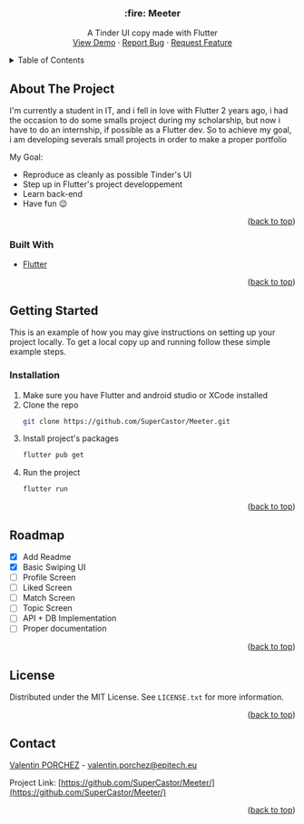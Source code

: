 <div id="top"></div>
<!--
*** Thanks for checking out the Best-README-Template. If you have a suggestion
*** that would make this better, please fork the repo and create a pull request
*** or simply open an issue with the tag "enhancement".
*** Don't forget to give the project a star!
*** Thanks again! Now go create something AMAZING! :D
-->



<!-- PROJECT SHIELDS -->
<!--
*** I'm using markdown "reference style" links for readability.
*** Reference links are enclosed in brackets [ ] instead of parentheses ( ).
*** See the bottom of this document for the declaration of the reference variables
*** for contributors-url, forks-url, etc. This is an optional, concise syntax you may use.
*** https://www.markdownguide.org/basic-syntax/#reference-style-links
-->
<!-- PROJECT LOGO -->
<br />

  <h3 align="center">:fire: Meeter</h3>

  <p align="center">
    A Tinder UI copy made with Flutter 
    <br />
    <a href="https://github.com/SuperCastor/Meeter">View Demo</a>
    ·
    <a href="https://github.com/SuperCastor/Meeter/issues">Report Bug</a>
    ·
    <a href="https://github.com/SuperCastor/Meeter/issues">Request Feature</a>
  </p>
</div>



<!-- TABLE OF CONTENTS -->
<details>
  <summary>Table of Contents</summary>
  <ol>
    <li>
      <a href="#about-the-project">About The Project</a>
      <ul>
        <li><a href="#built-with">Built With</a></li>
      </ul>
    </li>
    <li>
      <a href="#getting-started">Getting Started</a>
      <ul>
        <li><a href="#installation">Installation</a></li>
      </ul>
    </li>
    <li><a href="#usage">Usage</a></li>
    <li><a href="#roadmap">Roadmap</a></li>
    <li><a href="#license">License</a></li>
    <li><a href="#contact">Contact</a></li>

  </ol>
</details>



<!-- ABOUT THE PROJECT -->
## About The Project

I'm currently a student in IT, and i fell in love with Flutter 2 years ago, i had the occasion to do some smalls project during my scholarship, but now i have to do an internship, if possible as a Flutter dev.
So to achieve my goal, i am developing severals small projects in order to make a proper portfolio

My Goal:
* Reproduce as cleanly as possible Tinder's UI
* Step up in Flutter's project developpement
* Learn back-end
* Have fun :wink:


<p align="right">(<a href="#top">back to top</a>)</p>



### Built With

* [Flutter](https://flutter.dev/)

<p align="right">(<a href="#top">back to top</a>)</p>



<!-- GETTING STARTED -->
## Getting Started

This is an example of how you may give instructions on setting up your project locally.
To get a local copy up and running follow these simple example steps.

### Installation

1. Make sure you have Flutter and android studio or XCode installed
2. Clone the repo
   ```sh
   git clone https://github.com/SuperCastor/Meeter.git
   ```
3. Install project's packages
   ```sh
   flutter pub get
   ```
4. Run the project
   ```js
   flutter run
   ```

<p align="right">(<a href="#top">back to top</a>)</p>


<!-- ROADMAP -->
## Roadmap

- [x] Add Readme
- [x] Basic Swiping UI
- [ ] Profile Screen
- [ ] Liked Screen
- [ ] Match Screen
- [ ] Topic Screen
- [ ] API + DB Implementation
- [ ] Proper documentation

<p align="right">(<a href="#top">back to top</a>)</p>


<!-- LICENSE -->
## License

Distributed under the MIT License. See `LICENSE.txt` for more information.

<p align="right">(<a href="#top">back to top</a>)</p>



<!-- CONTACT -->
## Contact

[Valentin PORCHEZ](https://linkedin.com/valentinporchez) - valentin.porchez@epitech.eu

Project Link: [https://github.com/SuperCastor/Meeter/](https://github.com/SuperCastor/Meeter/)

<p align="right">(<a href="#top">back to top</a>)</p>
